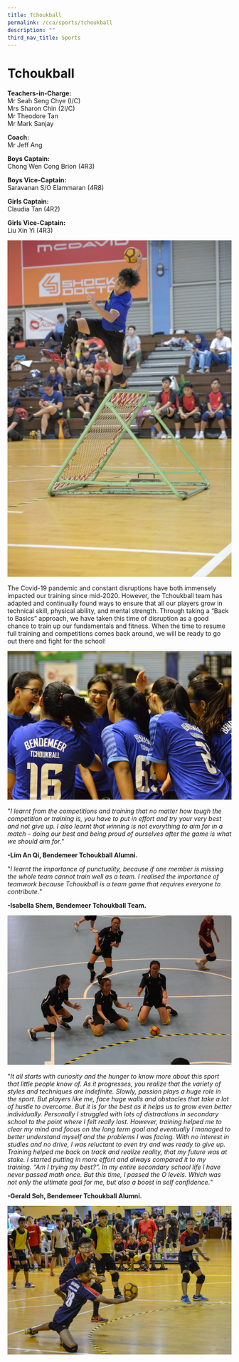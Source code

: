 ```yaml
---
title: Tchoukball
permalink: /cca/sports/tchoukball
description: ""
third_nav_title: Sports
---
```

# Tchoukball

**Teachers-in-Charge:** <br>
Mr Seah Seng Chye (I/C) <br>
Mrs Sharon Chin (2I/C) <br>
Mr Theodore Tan <br>
Mr Mark Sanjay

**Coach:** <br>
Mr Jeff Ang

**Boys Captain:** <br>
Chong Wen Cong Brion (4R3)

**Boys Vice-Captain:** <br>
Saravanan S/O Elammaran (4R8)

**Girls Captain:** <br>
Claudia Tan (4R2)

**Girls Vice-Captain:** <br>
Liu Xin Yi (4R3)

![Strike](/images/Strike-683x1024.jpg)

The Covid-19 pandemic and constant disruptions have both immensely impacted our training since mid-2020. However, the Tchoukball team has adapted and continually found ways to ensure that all our players grow in technical skill, physical ability, and mental strength. Through taking a “Back to Basics” approach, we have taken this time of disruption as a good chance to train up our fundamentals and fitness. When the time to resume full training and competitions comes back around, we will be ready to go out there and fight for the school!

![Cheer Hard](/images/Cheer-Hard-768x509.jpg)

"*I learnt from the competitions and training that no matter how tough the competition or training is, you have to put in effort and try your very best and not give up. I also learnt that winning is not everything to aim for in a match – doing our best and being proud of ourselves after the game is what we should aim for.*"

**-Lim An Qi, Bendemeer Tchoukball Alumni.**
 
"*I learnt the importance of punctuality, because if one member is missing the whole team cannot train well as a team. I realised the importance of teamwork because Tchoukball is a team game that requires everyone to contribute.*"

**-Isabella Shem, Bendemeer Tchoukball Team.**

![Defending the ball](/images/Defending-the-ball-768x512.jpg)

"*It all starts with curiosity and the hunger to know more about this sport that little people know of. As it progresses, you realize that the variety of styles and techniques are indefinite. Slowly, passion plays a huge role in the sport. But players like me, face huge walls and obstacles that take a lot of hustle to overcome. But it is for the best as it helps us to grow even better individually. Personally I struggled with lots of distractions in secondary school to the point where I felt really lost. However, training helped me to clear my mind and focus on the long term goal and eventually I managed to better understand myself and the problems I was facing. With no interest in studies and no drive, I was reluctant to even try and was ready to give up. Training helped me back on track and realize reality, that my future was at stake. I started putting in more effort and always compared it to my training. “Am I trying my best?”. In my entire secondary school life I have never passed math once. But this time, I passed the O levels. Which was not only the ultimate goal for me, but also a boost in self confidence.*"

**-Gerald Soh, Bendemeer Tchoukball Alumni.**

![What a save](/images/What-a-Save-768x509.jpg)